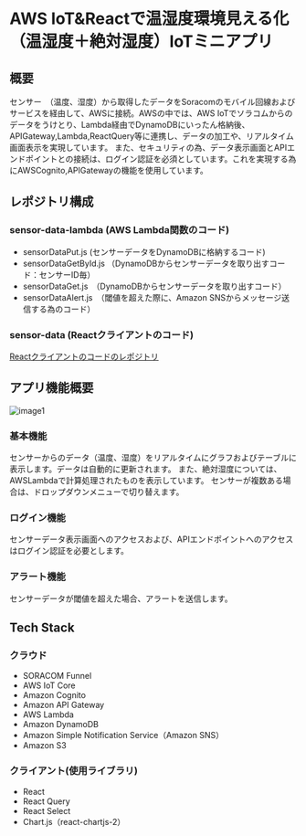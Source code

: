 # AWS IoT&Reactで温湿度環境見える化（温湿度＋絶対湿度）IoTミニアプリ

## 概要

センサー　（温度、湿度）から取得したデータをSoracomのモバイル回線およびサービスを経由して、AWSに接続。AWSの中では、AWS IoTでソラコムからのデータをうけとり、Lambda経由でDynamoDBにいったん格納後、APIGateway,Lambda,ReactQuery等に連携し、データの加工や、リアルタイム画面表示を実現しています。
また、セキュリティの為、データ表示画面とAPIエンドポイントとの接続は、ログイン認証を必須としています。これを実現する為にAWSCognito,APIGatewayの機能を使用しています。


## レポジトリ構成
### sensor-data-lambda (AWS Lambda関数のコード)
- sensorDataPut.js (センサーデータをDynamoDBに格納するコード)
- sensorDataGetById.js （DynamoDBからセンサーデータを取り出すコード：センサーID毎）
- sensorDataGet.js　（DynamoDBからセンサーデータを取り出すコード）
- sensorDataAlert.js　（閾値を超えた際に、Amazon SNSからメッセージ送信する為のコード）

### sensor-data (Reactクライアントのコード)

 [Reactクライアントのコードのレポジトリ](https://github.com/IoT-Arduino/awsiot-react-app/tree/main/sensor-data-client)


## アプリ機能概要

![image1](https://user-images.githubusercontent.com/45728258/153988156-86e2f503-33ab-425b-885f-0b42f53cd04b.png)

### 基本機能

センサーからのデータ（温度、湿度）をリアルタイムにグラフおよびテーブルに表示します。データは自動的に更新されます。
また、絶対湿度については、AWSLambdaで計算処理されたものを表示しています。
センサーが複数ある場合は、ドロップダウンメニューで切り替えます。

### ログイン機能

センサーデータ表示画面へのアクセスおよび、APIエンドポイントへのアクセスはログイン認証を必要とします。

### アラート機能

センサーデータが閾値を超えた場合、アラートを送信します。


## Tech Stack

### クラウド
- SORACOM Funnel
- AWS IoT Core
- Amazon Cognito
- Amazon API Gateway
- AWS Lambda
- Amazon DynamoDB
- Amazon Simple Notification Service（Amazon SNS）
- Amazon S3


### クライアント(使用ライブラリ)
- React
- React Query
- React Select
- Chart.js（react-chartjs-2）
　

